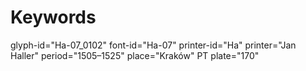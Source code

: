 # Keywords
glyph-id="Ha-07_0102"
font-id="Ha-07"
printer-id="Ha"
printer="Jan Haller"
period="1505–1525"
place="Kraków"
PT plate="170"
